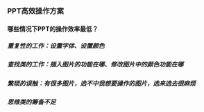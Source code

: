 ### PPT高效操作方案

#### 哪些情况下PPT的操作效率最低？

##### 重复性的工作：设置字体、设置颜色

##### 查找类的工作：插入图片的功能在哪、修改图片中的颜色功能在哪

##### 繁琐的误触：有很多图片，选不中我想要操作的图片，选来选去很麻烦

##### 思维类的筹备不足